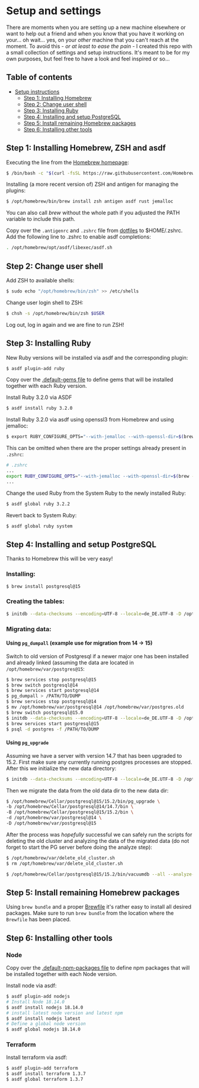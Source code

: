 # Setup and settings

There are moments when you are setting up a new machine elsewhere or want to help out a friend and when you know that you have it working on your… oh wait… yes, on your _other_ machine that you can't reach at the moment. To avoid this - _or at least to ease the pain_ - I created this repo with a small collection of settings and setup instructions. It's meant to be for my own purposes, but feel free to have a look and feel inspired or so…

## Table of contents

- [Setup instructions](#setup-instructions)
  - [Step 1: Installing Homebrew](#step-1-installing-homebrew-and-zsh)
  - [Step 2: Change user shell](#step-2-change-user-shell)
  - [Step 3: Installing Ruby](#step-3-installing-ruby)
  - [Step 4: Installing and setup PostgreSQL](#step-4-installing-and-setup-postgresql)
  - [Step 5: Install remaining Homebrew packages](#step-5-install-remaining-homebrew-packages)
  - [Step 6: Installing other tools](#step-6-installing-other-tools)

## Step 1: Installing Homebrew, ZSH and asdf

Executing the line from the [Homebrew homepage](http://brew.sh):

```bash
$ /bin/bash -c "$(curl -fsSL https://raw.githubusercontent.com/Homebrew/install/HEAD/install.sh)"
```

Installing (a more recent version of) ZSH and antigen for managing the plugins:

```bash
$ /opt/homebrew/bin/brew install zsh antigen asdf rust jemalloc
```

You can also call _brew_ without the whole path if you adjusted the PATH variable to include this path.

Copy over the `.antigenrc` and `.zshrc` file from [dotfiles](./dotfiles) to $HOME/.zshrc. Add the following line to .zshrc to enable asdf completions:

```bash
. /opt/homebrew/opt/asdf/libexec/asdf.sh
```

## Step 2: Change user shell

Add ZSH to available shells:

```bash
$ sudo echo "/opt/homebrew/bin/zsh" >> /etc/shells
```

Change user login shell to ZSH:

```bash
$ chsh -s /opt/homebrew/bin/zsh $USER
```

Log out, log in again and we are fine to run ZSH!

## Step 3: Installing Ruby

New Ruby versions will be installed via asdf and the corresponding plugin:

 ```bash
$ asdf plugin-add ruby
```

Copy over the [.default-gems file](./dotfiles/.default-gems) to define gems that will be installed together with each Ruby version.

Install Ruby 3.2.0 via ASDF

```bash
$ asdf install ruby 3.2.0
```

Install Ruby 3.2.0 via asdf using openssl3 from Homebrew and using jemalloc:


```bash
$ export RUBY_CONFIGURE_OPTS="--with-jemalloc --with-openssl-dir=$(brew --prefix openssl@3)" asdf install ruby 3.2.0
```

This can be omitted when there are the proper settings already present in `.zshrc`:

```bash
# .zshrc
...
export RUBY_CONFIGURE_OPTS="--with-jemalloc --with-openssl-dir=$(brew --prefix openssl@3) --enable-yjit"
...
```

Change the used Ruby from the System Ruby to the newly installed Ruby:

```bash
$ asdf global ruby 3.2.2
```

Revert back to System Ruby:

```bash
$ asdf global ruby system
```

## Step 4: Installing and setup PostgreSQL

Thanks to Homebrew this will be very easy!

### Installing:

```bash
$ brew install postgresql@15
```

### Creating the tables:

```bash
$ initdb --data-checksums --encoding=UTF-8 --locale=de_DE.UTF-8 -D /opt/homebrew/var/postgresql@15
```

### Migrating data:

#### Using `pg_dumpall` (example use for migration from 14 -> 15)

Switch to old version of Postgresql if a newer major one has been installed and already linked (assuming the data are located in `/opt/homebrew/var/postgres@15`:

```bash
$ brew services stop postgresql@15
$ brew switch postgresql@14
$ brew services start postgresql@14
$ pg_dumpall > /PATH/TO/DUMP
$ brew services stop postgresql@14
$ mv /opt/homebrew/var/postgresql@14 /opt/homebrew/var/postgres.old
$ brew switch postgresql@15.0
$ initdb --data-checksums --encoding=UTF-8 --locale=de_DE.UTF-8 -D /opt/homebrew/var/postgresql@15
$ brew services start postgresql@15
$ psql -d postgres -f /PATH/TO/DUMP
```

#### Using `pg_upgrade`

Assuming we have a server with version 14.7 that has been upgraded to 15.2. First make sure any currently running postgres processes are stopped.
After this we initialize the new data directory:

```bash
$ initdb --data-checksums --encoding=UTF-8 --locale=de_DE.UTF-8 -D /opt/homebrew/var/postgresql@15
```

Then we migrate the data from the old data dir to the new data dir:

```bash
$ /opt/homebrew/Cellar/postgresql@15/15.2/bin/pg_upgrade \
-b /opt/homebrew/Cellar/postgresql@14/14.7/bin \
-B /opt/homebrew/Cellar/postgresql@15/15.2/bin \
-d /opt/homebrew/var/postgresql@14 \
-D /opt/homebrew/var/postgresql@15
```

After the process was _hopefully_ successful we can safely run the scripts for deleting the old cluster and analyzing the data of the migrated data (do not forget to start the PG server before doing the analyze step):

```bash
$ /opt/homebrew/var/delete_old_cluster.sh
$ rm /opt/homebrew/var/delete_old_cluster.sh
```

```bash
$ /opt/homebrew/Cellar/postgresql@15/15.2/bin/vacuumdb --all --analyze-in-stages
```

## Step 5: Install remaining Homebrew packages

Using `brew bundle` and a proper [Brewfile](./Settings/brew/Brewfile) it's rather easy to install all desired packages. Make sure to run `brew bundle` from the location where the `Brewfile` has been placed.

## Step 6: Installing other tools

### Node

Copy over the [.default-npm-packages file](./dotfiles/.default-npm-packages) to define npm packages that will be installed together with each Node version.


Install node via asdf:

```bash
$ asdf plugin-add nodejs
# Install Node 18.14.0
$ asdf install nodejs 18.14.0
# install latest node version and latest npm
$ asdf install nodejs latest
# Define a global node version
$ asdf global nodejs 18.14.0
```

### Terraform

Install terraform via asdf:

```bash
$ asdf plugin-add terraform
$ asdf install terraform 1.3.7
$ asdf global terraform 1.3.7
```
